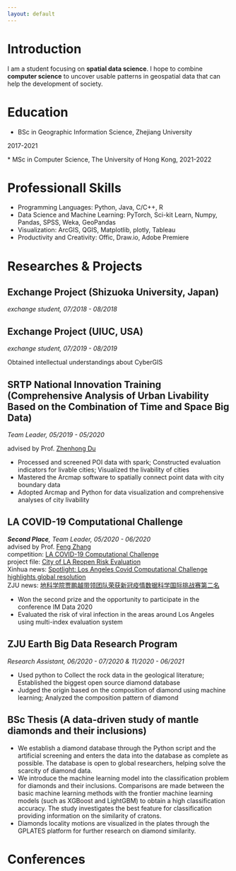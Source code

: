 ```yaml
---
layout: default
---
```

<!-- [Link to another page](./another-page.html). -->

# Introduction

I am a student focusing on **spatial data science**. I hope to combine **computer science** to uncover usable patterns in geospatial data that can help the development of society.

# Education

* BSc in Geographic Information Science, Zhejiang University  
<p align=""right>2017-2021</p>
* MSc in Computer Science, The University of Hong Kong, 2021-2022

# Professionall Skills

* Programming Languages: Python, Java, C/C++, R
* Data Science and Machine Learning: PyTorch, Sci-kit Learn, Numpy, Pandas, SPSS, Weka, GeoPandas
* Visualization: ArcGIS, QGIS, Matplotlib, plotly, Tableau
* Productivity and Creativity: Offic, Draw.io, Adobe Premiere

# Researches & Projects

## Exchange Project (Shizuoka University, Japan)
_exchange student, 07/2018 - 08/2018_
## Exchange Project (UIUC, USA)
_exchange student, 07/2019 - 08/2019_

Obtained intellectual understandings about CyberGIS
## SRTP National Innovation Training (Comprehensive Analysis of Urban Livability Based on the Combination of Time and Space Big Data)
_Team Leader, 05/2019 - 05/2020_

advised by Prof. [Zhenhong Du](https://person.zju.edu.cn/en/zhenhongzju)

* Processed and screened POI data with spark; Constructed evaluation indicators for livable cities; Visualized the livability of cities
* Mastered the Arcmap software to spatially connect point data with city boundary data
* Adopted Arcmap and Python for data visualization and comprehensive analyses of city livability


## LA COVID-19 Computational Challenge
_**Second Place**, Team Leader, 05/2020 - 06/2020_  
advised by Prof. [Feng Zhang](https://person.zju.edu.cn/en/fengzhang)  
competition: [LA COVID-19 Computational Challenge](https://grmds.org/2020challenge)  
project file: [City of LA Reopen Risk Evaluation](https://grmds.org/node/729)  
Xinhua news: [Spotlight: Los Angeles Covid Computational Challenge highlights global resolution](http://www.xinhuanet.com/english/2020-06/18/c_139147313.htm)  
ZJU news: [地科学院贾鹏越带领团队荣获新冠疫情数据科学国际挑战赛第二名](https://www.zju.edu.cn/2020/0624/c32861a2157945/page.htm)
* Won the second prize and the opportunity to participate in the conference IM Data 2020
* Evaluated the risk of viral infection in the areas around Los Angeles using multi-index evaluation system


## ZJU Earth Big Data Research Program
_Research Assistant, 06/2020 - 07/2020 & 11/2020 - 06/2021_
* Used python to Collect the rock data in the geological literature; Established the biggest open source diamond database
* Judged the origin based on the composition of diamond using machine learning; Analyzed the composition pattern of diamond


## BSc Thesis (A data-driven study of mantle diamonds and their inclusions)

* We establish a diamond database through the Python script and the artificial screening and enters the data into the database as complete as possible. The database is open to global researchers, helping solve the scarcity of diamond data.
* We introduce the machine learning model into the classification problem for diamonds and their inclusions. Comparisons are made between the basic machine learning methods with the frontier machine learning models (such as XGBoost and LightGBM) to obtain a high classification accuracy. The study investigates the best feature for classification providing information on the similarity of cratons.
* Diamonds locality motions are visualized in the plates through the GPLATES platform for further research on diamond similarity.
## 
# Conferences

